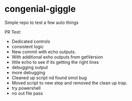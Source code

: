 # congenial-giggle

Simple repo to test a few auto things

PR Test: 
- Dedicated controls
- consistent logic
- New commit with echo outputs.
- With additional exho outputs from getVersion
- little echo to see if its getting the right lines
- debugging output
- more debugging
- Cleaned up script nd found smol bug
- Moved script to new step and removed the clean up trap. 
- try powershell
- no out file pass    

